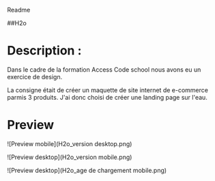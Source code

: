 Readme 

##H2o


# Description : 
Dans le cadre de la formation Access Code school nous avons eu un exercice de design.

La consigne était de créer un maquette de site internet de e-commerce parmis 3 produits.
J'ai donc choisi de créer une landing page sur l'eau.



# Preview

![Preview mobile](H2o_version desktop.png)

![Preview desktop](H2o_version mobile.png)

![Preview desktop](H2o_age de chargement mobile.png)